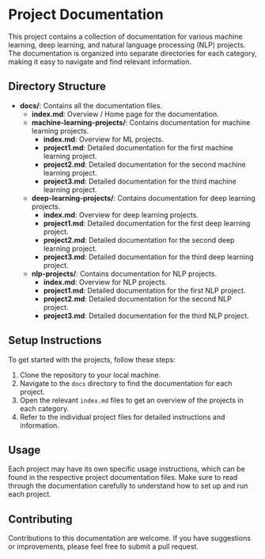 # Project Documentation

This project contains a collection of documentation for various machine learning, deep learning, and natural language processing (NLP) projects. The documentation is organized into separate directories for each category, making it easy to navigate and find relevant information.

## Directory Structure

- **docs/**: Contains all the documentation files.
  - **index.md**: Overview / Home page for the documentation.
  - **machine-learning-projects/**: Contains documentation for machine learning projects.
    - **index.md**: Overview for ML projects.
    - **project1.md**: Detailed documentation for the first machine learning project.
    - **project2.md**: Detailed documentation for the second machine learning project.
    - **project3.md**: Detailed documentation for the third machine learning project.
  - **deep-learning-projects/**: Contains documentation for deep learning projects.
    - **index.md**: Overview for deep learning projects.
    - **project1.md**: Detailed documentation for the first deep learning project.
    - **project2.md**: Detailed documentation for the second deep learning project.
    - **project3.md**: Detailed documentation for the third deep learning project.
  - **nlp-projects/**: Contains documentation for NLP projects.
    - **index.md**: Overview for NLP projects.
    - **project1.md**: Detailed documentation for the first NLP project.
    - **project2.md**: Detailed documentation for the second NLP project.
    - **project3.md**: Detailed documentation for the third NLP project.

## Setup Instructions

To get started with the projects, follow these steps:

1. Clone the repository to your local machine.
2. Navigate to the `docs` directory to find the documentation for each project.
3. Open the relevant `index.md` files to get an overview of the projects in each category.
4. Refer to the individual project files for detailed instructions and information.

## Usage

Each project may have its own specific usage instructions, which can be found in the respective project documentation files. Make sure to read through the documentation carefully to understand how to set up and run each project.

## Contributing

Contributions to this documentation are welcome. If you have suggestions or improvements, please feel free to submit a pull request.